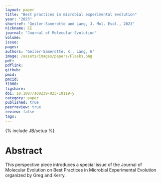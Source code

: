 ```yaml
---
layout: paper
title: "Best practices in microbial experimental evolution"
year: "2023"
shortref: "Geiler-Samerotte and Lang, J. Mol. Evol., 2023"
nickname: EE
journal: "Journal of Molecular Evolution"
volume: 
issue: 
pages: 
authors: "Geiler-Samerotte, K., Lang, G"
image: /assets/images/papers/Flasks.png
pdf: 
pdflink: 
github: 
pmid: 
pmcid: 
f1000: 
figshare: 
doi: 10.1007/s00239-023-10119-y
category: paper
published: true
peerreview: true
review: false
tags: 
---
```

{% include JB/setup %}

# Abstract 

This perspective piece introduces a special issue of the Journal of Molecular Evolution on Best Practices in Microbial Experimental Evolution organized by Greg and Kerry. 